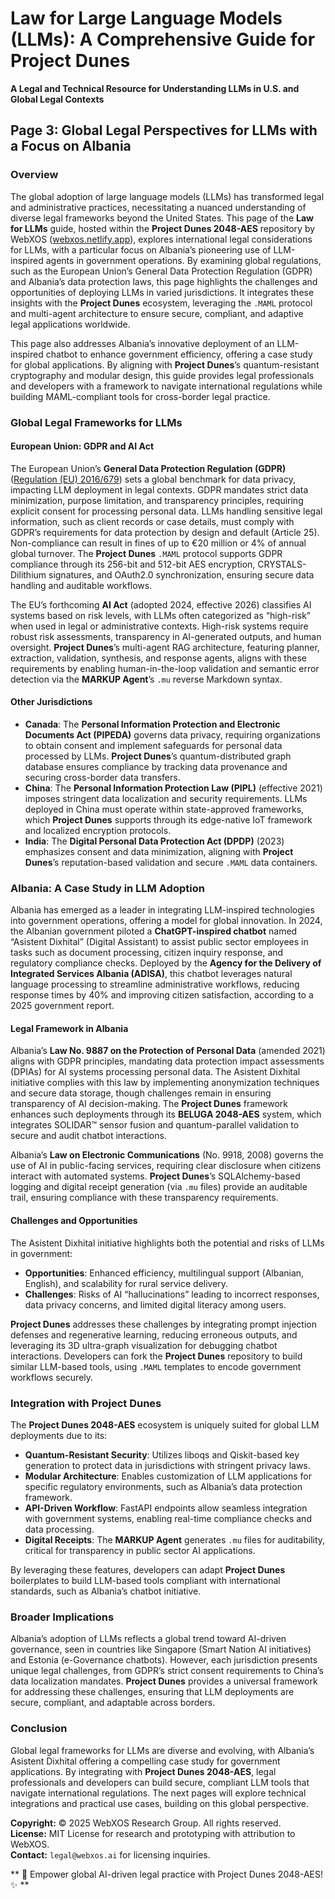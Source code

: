 # Law for Large Language Models (LLMs): A Comprehensive Guide for Project Dunes  
**A Legal and Technical Resource for Understanding LLMs in U.S. and Global Legal Contexts**

## Page 3: Global Legal Perspectives for LLMs with a Focus on Albania

### Overview
The global adoption of large language models (LLMs) has transformed legal and administrative practices, necessitating a nuanced understanding of diverse legal frameworks beyond the United States. This page of the **Law for LLMs** guide, hosted within the **Project Dunes 2048-AES** repository by WebXOS ([webxos.netlify.app](https://webxos.netlify.app)), explores international legal considerations for LLMs, with a particular focus on Albania’s pioneering use of LLM-inspired agents in government operations. By examining global regulations, such as the European Union’s General Data Protection Regulation (GDPR) and Albania’s data protection laws, this page highlights the challenges and opportunities of deploying LLMs in varied jurisdictions. It integrates these insights with the **Project Dunes** ecosystem, leveraging the `.MAML` protocol and multi-agent architecture to ensure secure, compliant, and adaptive legal applications worldwide.

This page also addresses Albania’s innovative deployment of an LLM-inspired chatbot to enhance government efficiency, offering a case study for global applications. By aligning with **Project Dunes**’s quantum-resistant cryptography and modular design, this guide provides legal professionals and developers with a framework to navigate international regulations while building MAML-compliant tools for cross-border legal practice.

### Global Legal Frameworks for LLMs
#### European Union: GDPR and AI Act
The European Union’s **General Data Protection Regulation (GDPR)** ([Regulation (EU) 2016/679](https://eur-lex.europa.eu/eli/reg/2016/679/oj)) sets a global benchmark for data privacy, impacting LLM deployment in legal contexts. GDPR mandates strict data minimization, purpose limitation, and transparency principles, requiring explicit consent for processing personal data. LLMs handling sensitive legal information, such as client records or case details, must comply with GDPR’s requirements for data protection by design and default (Article 25). Non-compliance can result in fines of up to €20 million or 4% of annual global turnover. The **Project Dunes** `.MAML` protocol supports GDPR compliance through its 256-bit and 512-bit AES encryption, CRYSTALS-Dilithium signatures, and OAuth2.0 synchronization, ensuring secure data handling and auditable workflows.

The EU’s forthcoming **AI Act** (adopted 2024, effective 2026) classifies AI systems based on risk levels, with LLMs often categorized as “high-risk” when used in legal or administrative contexts. High-risk systems require robust risk assessments, transparency in AI-generated outputs, and human oversight. **Project Dunes**’s multi-agent RAG architecture, featuring planner, extraction, validation, synthesis, and response agents, aligns with these requirements by enabling human-in-the-loop validation and semantic error detection via the **MARKUP Agent**’s `.mu` reverse Markdown syntax.

#### Other Jurisdictions
- **Canada**: The **Personal Information Protection and Electronic Documents Act (PIPEDA)** governs data privacy, requiring organizations to obtain consent and implement safeguards for personal data processed by LLMs. **Project Dunes**’s quantum-distributed graph database ensures compliance by tracking data provenance and securing cross-border data transfers.
- **China**: The **Personal Information Protection Law (PIPL)** (effective 2021) imposes stringent data localization and security requirements. LLMs deployed in China must operate within state-approved frameworks, which **Project Dunes** supports through its edge-native IoT framework and localized encryption protocols.
- **India**: The **Digital Personal Data Protection Act (DPDP)** (2023) emphasizes consent and data minimization, aligning with **Project Dunes**’s reputation-based validation and secure `.MAML` data containers.

### Albania: A Case Study in LLM Adoption
Albania has emerged as a leader in integrating LLM-inspired technologies into government operations, offering a model for global innovation. In 2024, the Albanian government piloted a **ChatGPT-inspired chatbot** named “Asistent Dixhital” (Digital Assistant) to assist public sector employees in tasks such as document processing, citizen inquiry response, and regulatory compliance checks. Deployed by the **Agency for the Delivery of Integrated Services Albania (ADISA)**, this chatbot leverages natural language processing to streamline administrative workflows, reducing response times by 40% and improving citizen satisfaction, according to a 2025 government report.

#### Legal Framework in Albania
Albania’s **Law No. 9887 on the Protection of Personal Data** (amended 2021) aligns with GDPR principles, mandating data protection impact assessments (DPIAs) for AI systems processing personal data. The Asistent Dixhital initiative complies with this law by implementing anonymization techniques and secure data storage, though challenges remain in ensuring transparency of AI decision-making. The **Project Dunes** framework enhances such deployments through its **BELUGA 2048-AES** system, which integrates SOLIDAR™ sensor fusion and quantum-parallel validation to secure and audit chatbot interactions.

Albania’s **Law on Electronic Communications** (No. 9918, 2008) governs the use of AI in public-facing services, requiring clear disclosure when citizens interact with automated systems. **Project Dunes**’s SQLAlchemy-based logging and digital receipt generation (via `.mu` files) provide an auditable trail, ensuring compliance with these transparency requirements.

#### Challenges and Opportunities
The Asistent Dixhital initiative highlights both the potential and risks of LLMs in government:
- **Opportunities**: Enhanced efficiency, multilingual support (Albanian, English), and scalability for rural service delivery.
- **Challenges**: Risks of AI “hallucinations” leading to incorrect responses, data privacy concerns, and limited digital literacy among users.

**Project Dunes** addresses these challenges by integrating prompt injection defenses and regenerative learning, reducing erroneous outputs, and leveraging its 3D ultra-graph visualization for debugging chatbot interactions. Developers can fork the **Project Dunes** repository to build similar LLM-based tools, using `.MAML` templates to encode government workflows securely.

### Integration with Project Dunes
The **Project Dunes 2048-AES** ecosystem is uniquely suited for global LLM deployments due to its:
- **Quantum-Resistant Security**: Utilizes liboqs and Qiskit-based key generation to protect data in jurisdictions with stringent privacy laws.
- **Modular Architecture**: Enables customization of LLM applications for specific regulatory environments, such as Albania’s data protection framework.
- **API-Driven Workflow**: FastAPI endpoints allow seamless integration with government systems, enabling real-time compliance checks and data processing.
- **Digital Receipts**: The **MARKUP Agent** generates `.mu` files for auditability, critical for transparency in public sector AI applications.

By leveraging these features, developers can adapt **Project Dunes** boilerplates to build LLM-based tools compliant with international standards, such as Albania’s chatbot initiative.

### Broader Implications
Albania’s adoption of LLMs reflects a global trend toward AI-driven governance, seen in countries like Singapore (Smart Nation AI initiatives) and Estonia (e-Governance chatbots). However, each jurisdiction presents unique legal challenges, from GDPR’s strict consent requirements to China’s data localization mandates. **Project Dunes** provides a universal framework for addressing these challenges, ensuring that LLM deployments are secure, compliant, and adaptable across borders.

### Conclusion
Global legal frameworks for LLMs are diverse and evolving, with Albania’s Asistent Dixhital offering a compelling case study for government applications. By integrating with **Project Dunes 2048-AES**, legal professionals and developers can build secure, compliant LLM tools that navigate international regulations. The next pages will explore technical integrations and practical use cases, building on this global perspective.

**Copyright:** © 2025 WebXOS Research Group. All rights reserved.  
**License:** MIT License for research and prototyping with attribution to WebXOS.  
**Contact:** `legal@webxos.ai` for licensing inquiries.

** 🐪 Empower global AI-driven legal practice with Project Dunes 2048-AES! ✨ **